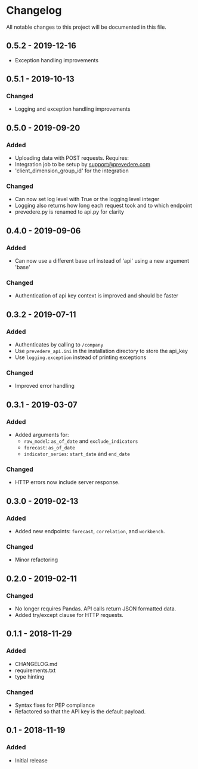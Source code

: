 # Changelog
All notable changes to this project will be documented in this file.

## 0.5.2 - 2019-12-16
- Exception handling improvements

## 0.5.1 - 2019-10-13
### Changed
- Logging and exception handling improvements

## 0.5.0 - 2019-09-20
### Added
- Uploading data with POST requests. Requires:
 - Integration job to be setup by support@prevedere.com
 - 'client_dimension_group_id' for the integration
### Changed
- Can now set log level with True or the logging level integer
- Logging also returns how long each request took and to which endpoint
- prevedere.py is renamed to api.py for clarity

## 0.4.0 - 2019-09-06
### Added
- Can now use a different base url instead of 'api' using a new argument 'base'
### Changed
- Authentication of api key context is improved and should be faster

## 0.3.2 - 2019-07-11
### Added
- Authenticates by calling to `/company`
- Use `prevedere_api.ini` in the installation directory to store the api_key
- Use `logging.exception` instead of printing exceptions
### Changed
- Improved error handling

## 0.3.1 - 2019-03-07
### Added
- Added arguments for:
    - `raw_model`: `as_of_date` and `exclude_indicators`
    - `forecast`: `as_of_date`
    - `indicator_series`: `start_date` and `end_date`
### Changed
- HTTP errors now include server response.

## 0.3.0 - 2019-02-13
### Added
- Added new endpoints: `forecast`, `correlation`, and `workbench`.
### Changed
- Minor refactoring

## 0.2.0 - 2019-02-11
### Changed
- No longer requires Pandas. API calls return JSON formatted data.
- Added try/except clause for HTTP requests.

## 0.1.1 - 2018-11-29
### Added
- CHANGELOG.md
- requirements.txt
- type hinting

### Changed
- Syntax fixes for PEP compliance
- Refactored so that the API key is the default payload.

## 0.1 - 2018-11-19
### Added
- Initial release
